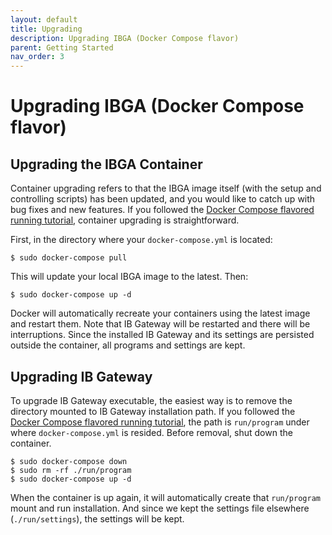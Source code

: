 ```yaml
---
layout: default
title: Upgrading
description: Upgrading IBGA (Docker Compose flavor)
parent: Getting Started
nav_order: 3
---
```


# Upgrading IBGA (Docker Compose flavor)

## Upgrading the IBGA Container

Container upgrading refers to that the IBGA image itself (with the setup and controlling scripts) has been updated, and you would like to catch up with bug fixes and new features. If you followed the [Docker Compose flavored running tutorial](running.md), container upgrading is straightforward.

First, in the directory where your `docker-compose.yml` is located:

    $ sudo docker-compose pull

This will update your local IBGA image to the latest. Then:

    $ sudo docker-compose up -d

Docker will automatically recreate your containers using the latest image and restart them. Note that IB Gateway will be restarted and there will be interruptions. Since the installed IB Gateway and its settings are persisted outside the container, all programs and settings are kept.

## Upgrading IB Gateway

To upgrade IB Gateway executable, the easiest way is to remove the directory mounted to IB Gateway installation path. If you followed the [Docker Compose flavored running tutorial](running.md), the path is `run/program` under where `docker-compose.yml` is resided. Before removal, shut down the container.

    $ sudo docker-compose down
    $ sudo rm -rf ./run/program
    $ sudo docker-compose up -d

When the container is up again, it will automatically create that `run/program` mount and run installation. And since we kept the settings file elsewhere (`./run/settings`), the settings will be kept.
